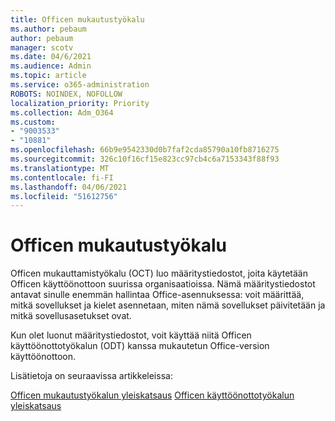 ```yaml
---
title: Officen mukautustyökalu
ms.author: pebaum
author: pebaum
manager: scotv
ms.date: 04/6/2021
ms.audience: Admin
ms.topic: article
ms.service: o365-administration
ROBOTS: NOINDEX, NOFOLLOW
localization_priority: Priority
ms.collection: Adm_O364
ms.custom:
- "9003533"
- "10881"
ms.openlocfilehash: 66b9e9542330d0b7faf2cda85790a10fb8716275
ms.sourcegitcommit: 326c10f16cf15e823cc97cb4c6a7153343f88f93
ms.translationtype: MT
ms.contentlocale: fi-FI
ms.lasthandoff: 04/06/2021
ms.locfileid: "51612756"
---
```

# <a name="office-customization-tool"></a>Officen mukautustyökalu

Officen mukauttamistyökalu (OCT) luo määritystiedostot, joita käytetään Officen käyttöönottoon suurissa organisaatioissa. Nämä määritystiedostot antavat sinulle enemmän hallintaa Office-asennuksessa: voit määrittää, mitkä sovellukset ja kielet asennetaan, miten nämä sovellukset päivitetään ja mitkä sovellusasetukset ovat. 

Kun olet luonut määritystiedostot, voit käyttää niitä Officen käyttöönottotyökalun (ODT) kanssa mukautetun Office-version käyttöönottoon. 

Lisätietoja on seuraavissa artikkeleissa:

[Officen mukautustyökalun yleiskatsaus](https://docs.microsoft.com/deployoffice/overview-of-the-office-customization-tool-for-click-to-run) 
 [Officen käyttöönottotyökalun yleiskatsaus](https://docs.microsoft.com/deployoffice/overview-office-deployment-tool)